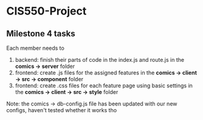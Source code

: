 # CIS550-Project

## Milestone 4 tasks
Each member needs to
1. backend: finish their parts of code in the index.js and route.js in the **comics -> server** folder
2. frontend: create .js files for the assigned features in the **comics -> client -> src -> component** folder
3. frontend: create .css files for each feature page using basic settings in the **comics -> client -> src -> style** folder

Note:
the comics -> db-config.js file has been updated with our new configs, haven't tested whether it works tho
